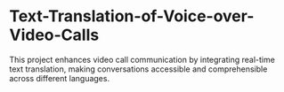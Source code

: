 # Text-Translation-of-Voice-over-Video-Calls
This project enhances video call communication by integrating real-time text translation, making conversations accessible and comprehensible across different languages.
